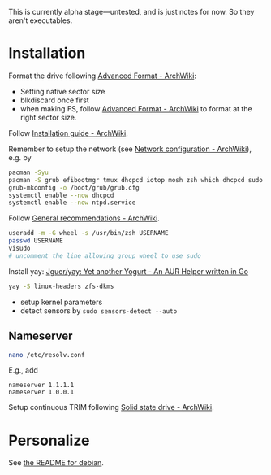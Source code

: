 This is currently alpha stage—untested, and is just notes for now. So they aren't executables.

# Installation

Format the drive following [Advanced Format - ArchWiki](https://wiki.archlinux.org/title/Advanced_Format#Check_supported_sector_sizes_of_NVMe_drives):

- Setting native sector size
- blkdiscard once first
- when making FS, follow [Advanced Format - ArchWiki](https://wiki.archlinux.org/title/Advanced_Format#File_systems) to format at the right sector size.

Follow [Installation guide - ArchWiki](https://wiki.archlinux.org/title/Installation_guide#Post-installation).

Remember to setup the network (see [Network configuration - ArchWiki](https://wiki.archlinux.org/title/Network_configuration#Network_managers)), e.g. by

```sh
pacman -Syu
pacman -S grub efibootmgr tmux dhcpcd iotop mosh zsh which dhcpcd sudo inetutils neofetch ntp firewalld smartmontools nvme-cli exa btop lm_sensors # intel-ucode / amd-ucode
grub-mkconfig -o /boot/grub/grub.cfg
systemctl enable --now dhcpcd
systemctl enable --now ntpd.service
```

Follow [General recommendations - ArchWiki](https://wiki.archlinux.org/title/General_recommendations).

```sh
useradd -m -G wheel -s /usr/bin/zsh USERNAME
passwd USERNAME
visudo
# uncomment the line allowing group wheel to use sudo
```

Install yay: [Jguer/yay: Yet another Yogurt - An AUR Helper written in Go](https://github.com/Jguer/yay#source)

```sh
yay -S linux-headers zfs-dkms
```

- setup kernel parameters
- detect sensors by `sudo sensors-detect --auto`

## Nameserver

```sh
nano /etc/resolv.conf
```

E.g., add

```
nameserver 1.1.1.1
nameserver 1.0.0.1
```

Setup continuous TRIM following [Solid state drive - ArchWiki](https://wiki.archlinux.org/title/Solid_state_drive#Continuous_TRIM).

# Personalize

See [the README for debian](../debian/README.md).
